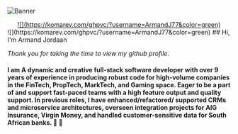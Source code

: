 ![Banner](https://github.com/ArmandJ77/ArmandJ77/blob/main/images/banner.jpg?raw=true)

<div align="center">
  <a href="">![](https://komarev.com/ghpvc/?username=ArmandJ77&color=green)</a>
</div>
![](https://komarev.com/ghpvc/?username=ArmandJ77&color=green)
## Hi, I'm Armand Jordaan

*Thank you for taking the time to view my github profile.*

#### I am A dynamic and creative full-stack software developer with over 9 years of experience in producing robust code for high-volume companies in the FinTech, PropTech, MarkTech, and Gaming space. Eager to be a part of and support fast-paced teams with a high feature output and quality support. In previous roles, I have enhanced/refactored/ supported CRMs and microservice architectures, overseen integration projects for AIG Insurance, Virgin Money, and handled customer-sensitive data for South African banks. :rocket: :bank:
